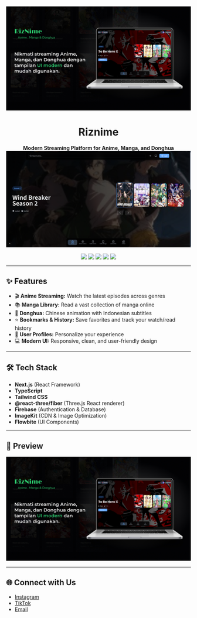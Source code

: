 ![Riznime Preview](public/desktop.jpg)

<h1 align="center">Riznime</h1>
<p align="center">
  <b>Modern Streaming Platform for Anime, Manga, and Donghua</b><br/>
  <img src="public/desktop.png" alt="Riznime Preview" width="600"/>
</p>

<p align="center">
  <a href="https://nextjs.org/"><img src="https://img.shields.io/badge/Next.js-000?logo=nextdotjs&logoColor=white"/></a>
  <a href="https://www.typescriptlang.org/"><img src="https://img.shields.io/badge/TypeScript-3178c6?logo=typescript&logoColor=white"/></a>
  <a href="https://tailwindcss.com/"><img src="https://img.shields.io/badge/Tailwind_CSS-38bdf8?logo=tailwindcss&logoColor=white"/></a>
  <a href="https://firebase.google.com/"><img src="https://img.shields.io/badge/Firebase-ffca28?logo=firebase&logoColor=white"/></a>
  <a href="https://imagekit.io/"><img src="https://img.shields.io/badge/ImageKit-1d8cf8?logo=imagekit&logoColor=white"/></a>
</p>

---

## ✨ Features

- 🎬 <b>Anime Streaming:</b> Watch the latest episodes across genres
- 📚 <b>Manga Library:</b> Read a vast collection of manga online
- 🏮 <b>Donghua:</b> Chinese animation with Indonesian subtitles
- ⭐ <b>Bookmarks & History:</b> Save favorites and track your watch/read history
- 👤 <b>User Profiles:</b> Personalize your experience
- 💻 <b>Modern UI:</b> Responsive, clean, and user-friendly design

---

## 🛠️ Tech Stack

- <b>Next.js</b> (React Framework)
- <b>TypeScript</b>
- <b>Tailwind CSS</b>
- <b>@react-three/fiber</b> (Three.js React renderer)
- <b>Firebase</b> (Authentication & Database)
- <b>ImageKit</b> (CDN & Image Optimization)
- <b>Flowbite</b> (UI Components)

---

## 📸 Preview

<img src="public/desktop.jpg" alt="Preview" width="600"/>

---

## 🌐 Connect with Us

- <a href="https://www.instagram.com/rzkir.20">Instagram</a>
- <a href="https://www.tiktok.com/@rzkir.20">TikTok</a>
- <a href="mailto:rr8027896@gmail.com">Email</a>